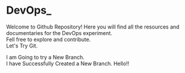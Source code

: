 # DevOps_
Welcome to Github Repository! Here you will find all the resources and documentaries for the DevOps experiment.  
Fell free to explore and contribute.  
Let's Try Git.

I am Going to try a New Branch.   
I have Successfully Created a New Branch.
Hello!!
